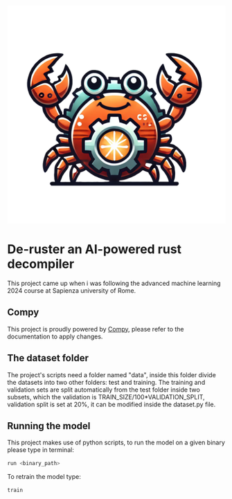 <img src="logo.png">

# De-ruster an AI-powered rust decompiler

This project came up when i was following the advanced machine learning 2024 course at Sapienza university of Rome.

## Compy
This project is proudly powered by [Compy](https://github.com/Etto48/compy), please refer to the documentation to apply changes.

## The dataset folder
The project's scripts need a folder named "data", inside this folder divide the datasets into two other folders: test and training.
The training and validation sets are split automatically from the test folder inside two subsets, which the validation is TRAIN_SIZE/100*VALIDATION_SPLIT, validation split is set at 20%, it can be modified inside the dataset.py file.

## Running the model
This project makes use of python scripts, to run the model on a given binary please type in terminal:
```sh
run <binary_path>
```
To retrain the model type:
```sh
train
```